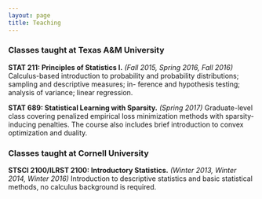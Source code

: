 ```yaml
---
layout: page
title: Teaching
---
```


### Classes taught at Texas A&M University

**STAT 211: Principles of Statistics I.** *(Fall 2015, Spring 2016, Fall 2016)*
Calculus-based introduction to probability and probability distributions; sampling and descriptive measures; in-
ference and hypothesis testing; analysis of variance; linear regression.

**STAT 689: Statistical Learning with Sparsity.** *(Spring 2017)*
Graduate-level class covering penalized empirical loss minimization methods with sparsity-inducing penalties. The course also includes brief introduction to convex optimization and duality.


### Classes taught at Cornell University

**STSCI 2100/ILRST 2100: Introductory Statistics.** *(Winter 2013, Winter 2014, Winter 2016)*
Introduction to descriptive statistics and basic statistical methods, no calculus background is required.
